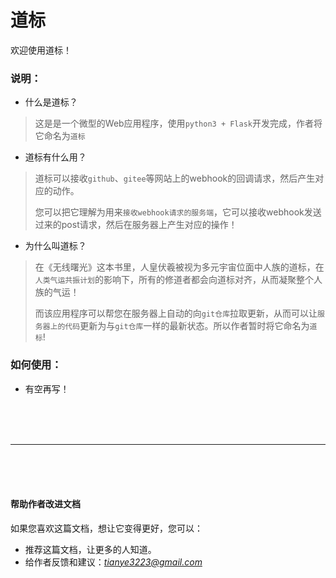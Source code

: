 # 道标
欢迎使用道标！
### 说明：
- 什么是道标？     

> 这是是一个微型的Web应用程序，使用`python3 + Flask`开发完成，作者将它命名为`道标`

- 道标有什么用？

> 道标可以接收`github`、`gitee`等网站上的webhook的回调请求，然后产生对应的动作。 
> 
> 您可以把它理解为用来`接收webhook请求的服务端`，它可以接收webhook发送过来的post请求，然后在服务器上产生对应的操作！

- 为什么叫道标？

> 在《无线曙光》这本书里，人皇伏羲被视为多元宇宙位面中人族的道标，在`人类气运共振计划`的影响下，所有的修道者都会向道标对齐，从而凝聚整个人族的气运！
> 
> 
> 而该应用程序可以帮您在服务器上自动的向`git仓库`拉取更新，从而可以让`服务器上的代码`更新为与`git仓库`一样的最新状态。所以作者暂时将它命名为`道标`!

### 如何使用：
- 有空再写！




<br><br><br><hr><br><br><br>

#### 帮助作者改进文档
如果您喜欢这篇文档，想让它变得更好，您可以：

- 推荐这篇文档，让更多的人知道。
- 给作者反馈和建议：*_<tianye3223@gmail.com>_*

<br><br><br><br><br>